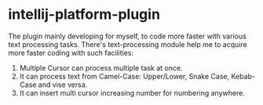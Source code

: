 # intellij-platform-plugin
The plugin mainly developing for myself, to code more faster with various text processing tasks.
There's text-processing module help me to acquire more faster coding with such facilities:
1.  Multiple Cursor can process multiple task at once.
2.  It can process text from Camel-Case: Upper/Lower, Snake Case, Kebab-Case and vise versa.
3.  It can insert multi cursor increasing number for numbering anywhere.
